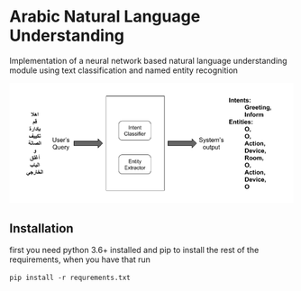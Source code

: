 # Arabic Natural Language Understanding
Implementation of a neural network based natural language understanding module using text classification and named entity recognition

![alt text](https://github.com/Arabic-NLP-UofK/NLU--ArabicDialogueSystems/blob/master/system/syst.png)

## Installation
first you need python 3.6+ installed and pip to install the rest of the requirements, when you have that run

`pip install -r requrements.txt`

